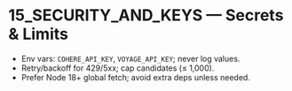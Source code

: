 # 15_SECURITY_AND_KEYS — Secrets & Limits

- Env vars: `COHERE_API_KEY`, `VOYAGE_API_KEY`; never log values.
- Retry/backoff for 429/5xx; cap candidates (≤ 1,000).
- Prefer Node 18+ global fetch; avoid extra deps unless needed.
